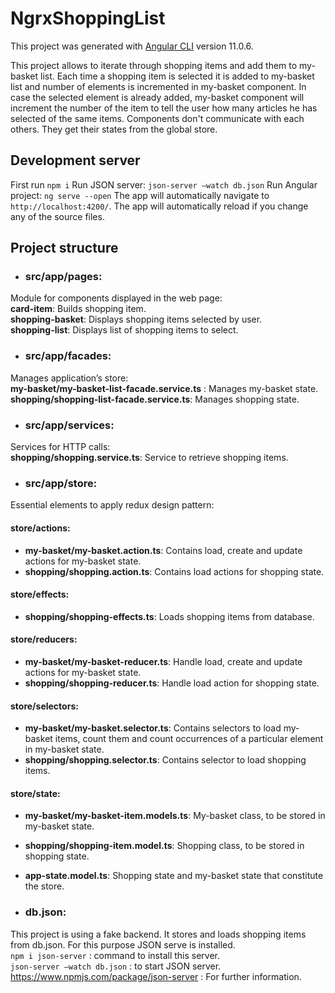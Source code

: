 # NgrxShoppingList

This project was generated with [Angular CLI](https://github.com/angular/angular-cli) version 11.0.6.

This project allows to iterate through shopping items and add them to my-basket list. 
Each time a shopping item is selected it is added to my-basket list and number of elements is incremented in my-basket component. 
In case the selected element is already added, my-basket component will increment the number of the item to tell the user how many articles he has selected of the same items.
Components don't communicate with each others. They get their states from the global store. 

## Development server

First run `npm i`
Run JSON server: `json-server –watch db.json` 
Run Angular project: `ng serve --open`
The app will automatically navigate to `http://localhost:4200/`. 
The app will automatically reload if you change any of the source files.

## Project structure

- ### src/app/pages: <br />
Module for components displayed in the web page: <br />
**card-item**: Builds shopping item. <br />
**shopping-basket**: 
Displays shopping items selected by user. <br />
**shopping-list**:
Displays list of shopping items to select. <br />
- ### src/app/facades: <br />
Manages application’s store: <br />
**my-basket/my-basket-list-facade.service.ts** :
Manages my-basket state. <br />
**shopping/shopping-list-facade.service.ts**: 
   Manages shopping state.  <br />
- ### src/app/services: <br />
Services for HTTP calls: <br />
**shopping/shopping.service.ts**:
Service to retrieve shopping items. <br />
- ### src/app/store: <br />
Essential elements to apply redux design pattern: <br />
#### store/actions:  <br />
- **my-basket/my-basket.action.ts**: 
Contains load, create and update actions for my-basket state. <br />
- **shopping/shopping.action.ts**: 
Contains load actions for shopping state. <br />
#### store/effects:  <br />
- **shopping/shopping-effects.ts**: 
Loads shopping items from database. <br />
#### store/reducers: <br />
- **my-basket/my-basket-reducer.ts**: 
Handle load, create and update actions for my-basket state.<br />
- **shopping/shopping-reducer.ts**: 
Handle load action for shopping state.<br />
#### store/selectors: <br />
- **my-basket/my-basket.selector.ts**: 
Contains selectors to load my-basket items, count them and count occurrences of a particular element in my-basket state. <br />
- **shopping/shopping.selector.ts**:
Contains selector to load shopping items. <br />
#### store/state: <br />
- **my-basket/my-basket-item.models.ts**: 
My-basket class, to be stored in my-basket state. <br />
- **shopping/shopping-item.model.ts**:
Shopping class, to be stored in shopping state. <br />
- **app-state.model.ts**: 
Shopping state and my-basket state that constitute the store. <br />

- ### db.json: 
This project is using a fake backend. It stores and loads shopping items from db.json. For this purpose JSON serve is installed. <br />
`npm i json-server` : command to install this server. <br />
`json-server –watch db.json` : to start JSON server. <br />
https://www.npmjs.com/package/json-server : For further information.
